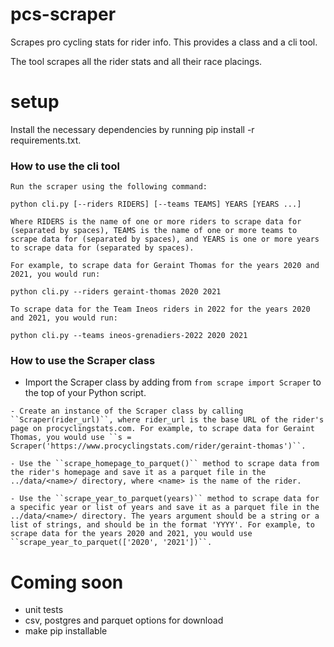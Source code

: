# pcs-scraper
Scrapes pro cycling stats for rider info. This provides a class and a cli tool. 

The tool scrapes all the rider stats and all their race placings. 


# setup 

Install the necessary dependencies by running pip install -r requirements.txt.

### How to use the cli tool 

    Run the scraper using the following command:

 ```python cli.py [--riders RIDERS] [--teams TEAMS] YEARS [YEARS ...] ```

    Where RIDERS is the name of one or more riders to scrape data for (separated by spaces), TEAMS is the name of one or more teams to scrape data for (separated by spaces), and YEARS is one or more years to scrape data for (separated by spaces).

    For example, to scrape data for Geraint Thomas for the years 2020 and 2021, you would run:

 ```python cli.py --riders geraint-thomas 2020 2021 ```

    To scrape data for the Team Ineos riders in 2022 for the years 2020 and 2021, you would run:

```python cli.py --teams ineos-grenadiers-2022 2020 2021```


### How to use the Scraper class

   - Import the Scraper class by adding from ``from scrape import Scraper`` to the top of your Python script.

    - Create an instance of the Scraper class by calling ``Scraper(rider_url)``, where rider_url is the base URL of the rider's page on procyclingstats.com. For example, to scrape data for Geraint Thomas, you would use ``s = Scraper('https://www.procyclingstats.com/rider/geraint-thomas')``.

    - Use the ``scrape_homepage_to_parquet()`` method to scrape data from the rider's homepage and save it as a parquet file in the ../data/<name>/ directory, where <name> is the name of the rider.

    - Use the ``scrape_year_to_parquet(years)`` method to scrape data for a specific year or list of years and save it as a parquet file in the ../data/<name>/ directory. The years argument should be a string or a list of strings, and should be in the format 'YYYY'. For example, to scrape data for the years 2020 and 2021, you would use ``scrape_year_to_parquet(['2020', '2021'])``.

# Coming soon 

* unit tests 
* csv, postgres and parquet options for download 
* make pip installable 